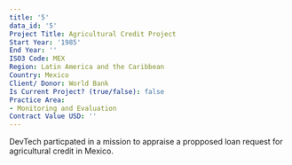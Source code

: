 ```yaml
---
title: '5'
data_id: '5'
Project Title: Agricultural Credit Project
Start Year: '1985'
End Year: ''
ISO3 Code: MEX
Region: Latin America and the Caribbean
Country: Mexico
Client/ Donor: World Bank
Is Current Project? (true/false): false
Practice Area:
- Monitoring and Evaluation
Contract Value USD: ''
---
```


DevTech particpated in a mission to appraise a propposed loan request for agricultural credit in Mexico.